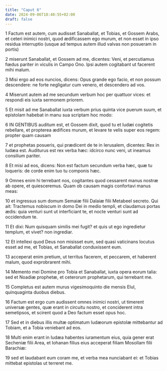 ```yaml
---
title: "Caput 6"
date: 2024-09-06T18:40:55+02:00
draft: false
---
```




1 Factum est autem, cum audisset Sanaballat, et Tobias, et Gossem Arabs, et ceteri inimici nostri, quod ædificassem ego murum, et non esset in ipso residua interruptio (usque ad tempus autem illud valvas non posueram in portis)

2 miserunt Sanaballat, et Gossem ad me, dicentes: Veni, et percutiamus fœdus pariter in viculis in Campo Ono. Ipsi autem cogitabant ut facerent mihi malum.

3 Misi ergo ad eos nuncios, dicens: Opus grande ego facio, et non possum descendere: ne forte negligatur cum venero, et descendero ad vos.

4 Miserunt autem ad me secundum verbum hoc per quattuor vices: et respondi eis iuxta sermonem priorem.

5 Et misit ad me Sanaballat iuxta verbum prius quinta vice puerum suum, et epistolam habebat in manu sua scriptam hoc modo:

6 IN GENTIBUS auditum est, et Gossem dixit, quod tu et Iudæi cogitetis rebellare, et propterea ædifices murum, et levare te velis super eos regem: propter quam causam

7 et prophetas posueris, qui prædicent de te in Ierusalem, dicentes: Rex in Iudæa est. Auditurus est rex verba hæc: idcirco nunc veni, ut ineamus consilium pariter.

8 Et misi ad eos, dicens: Non est factum secundum verba hæc, quæ tu loqueris: de corde enim tuo tu componis hæc.

9 Omnes enim hi terrebant nos, cogitantes quod cessarent manus nostræ ab opere, et quiesceremus. Quam ob causam magis confortavi manus meas:

10 et ingressus sum domum Semaiæ filii Dalaiæ filii Metabeel secreto. Qui ait: Tractemus nobiscum in domo Dei in medio templi, et claudamus portas ædis: quia venturi sunt ut interficiant te, et nocte venturi sunt ad occidendum te.

11 Et dixi: Num quisquam similis mei fugit? et quis ut ego ingredietur templum, et vivet? non ingrediar.

12 Et intellexi quod Deus non misisset eum, sed quasi vaticinans locutus esset ad me, et Tobias, et Sanaballat conduxissent eum.

13 acceperat enim pretium, ut territus facerem, et peccarem, et haberent malum, quod exprobrarent mihi.

14 Memento mei Domine pro Tobia et Sanaballat, iuxta opera eorum talia: sed et Noadiæ prophetæ, et ceterorum prophetarum, qui terrebant me.

15 Completus est autem murus vigesimoquinto die mensis Elul, quinquaginta duobus diebus.

16 Factum est ergo cum audissent omnes inimici nostri, ut timerent universæ gentes, quæ erant in circuitu nostro, et conciderent intra semetipsos, et scirent quod a Deo factum esset opus hoc.

17 Sed et in diebus illis multæ optimatum Iudæorum epistolæ mittebantur ad Tobiam, et a Tobia veniebant ad eos.

18 Multi enim erant in Iudæa habentes iuramentum eius, quia gener erat Secheniæ filii Area, et Iohanan filius eius acceperat filiam Mosollam filii Barachiæ:

19 sed et laudabant eum coram me, et verba mea nunciabant ei: et Tobias mittebat epistolas ut terreret me.

